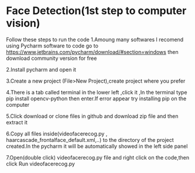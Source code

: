 # Face Detection(1st step to computer vision)
 
Follow these steps to run the code
1.Amoung many softwares I recomend using Pycharm software to code
go to https://www.jetbrains.com/pycharm/download/#section=windows 
then download community version for free

2.Install pycharm and open it

3.Create a new project (File>New Project),create project where you prefer

4.There is a tab called terminal in the lower left ,click it ,In the terminal type 
                                      pip install opencv-python
  then enter.If error appear try installing pip on the computer

5.Click download or clone files in github and download zip file and then extract it

6.Copy all files inside(videofacerecog.py , haarcascade_frontalface_default.xml,..) to the directory of the project created.In the pycharm it will be automatically showed in the left side panel 

7.Open(double click) videofacerecog.py file and right click on the code,then click Run videofacerecog.py 
   
